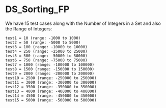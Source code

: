 # DS_Sorting_FP

We have 15 test cases along with the Number of Integers in a Set and also the Range of Integers:
```
test1 = 10 (range: -1000 to 1000)
test2 = 50 (range: -5000 to 5000)
test3 = 100 (range: -10000 to 10000)
test4 = 250 (range: -25000 to 25000)
test5 = 500 (range: -50000 to 50000)
test6 = 750 (range: -75000 to 75000)
test7 = 1000 (range: -100000 to 100000)
test8 = 1500 (range: -150000 to 150000)
test9 = 2000 (range: -200000 to 200000)
test10 = 2500 (range: -250000 to 250000)
test11 = 3000 (range: -300000 to 300000)
test12 = 3500 (range: -350000 to 350000)
test13 = 4000 (range: -400000 to 400000)
test14 = 4500 (range: -450000 to 450000)
test15 = 5000 (range: -500000 to 500000)
```
